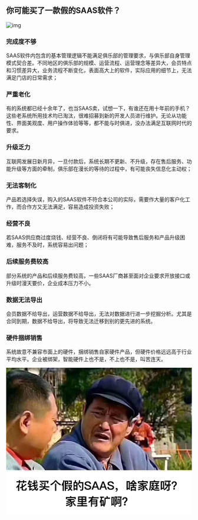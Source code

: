 ## 你可能买了一款假的SAAS软件？

![img](https://timgsa.baidu.com/timg?image&quality=80&size=b9999_10000&sec=1570281210630&di=29847d9544e78c88e02a1dd702d351ca&imgtype=0&src=http%3A%2F%2Fp4.so.qhmsg.com%2Ft01a84c2b582c556ed9.jpg)

### 完成度不够

SAAS软件内包含的基本管理逻辑不能满足俱乐部的管理要求，与俱乐部自身管理模式契合差。不同地区的俱乐部的规模、运营流程、运营理念等差异大，会员特点和习惯差异大，业务流程不断变化，表面高大上的软件，实际应用的细节上，无法满足门店的日常需求；

### 严重老化

有的系统都已经十余年了，也当SAAS卖，试想一下，有谁还在用十年前的手机？这些老系统所用技术均已淘汰，很难招募到新的开发人员进行维护。无论从功能性、界面美观度、用户操作体验等等，都不能与时俱进，没办法满足互联网时代的要求。

### 升级乏力

互联网发展日新月异，一旦付款后，系统长期不更新、不升级，存在售后服务、功能升级等方面的牵制，俱乐部在漫长的等待的过程中，有可能丧失信息化主动权；

### 无法客制化

产品若选择失误，购入的SAAS软件不符合本公司的实际，需要作大量的客户化工作，而合作方又无法满足，容易造成投资失败；

### 经营不良

若SAAS供应商过度烧钱、经营不良、倒闭将有可能导致售后服务和产品升级困难，服务不及时，系统容易出问题；

### 后续服务费较高

部分系统的产品和后续服务费较高，一些SAAS厂商甚至面对企业要求开放接口或升级时漫天要价，企业成本压力不小。

### 数据无法导出

会员数据不给导出，运营数据不给导出，无法对数据进行进一步挖掘分析。尤其是合同到期，数据不给导出，将导致无法迁移到别的更先进的系统。

### 硬件捆绑销售

系统故意不兼容市面上的硬件，捆绑销售自家硬件产品，但硬件价格远远高于行业平均水平。企业被绑架，智能硬件上也不是，不上也不是，叫苦连天。

![image-20191005183112429](../assets/mp/image-20191005183112429.png)